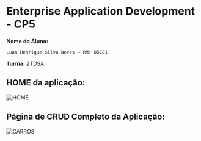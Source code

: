# Enterprise Application Development - CP5

**Nome do Aluno:**

    Luan Henrique Silva Neves – RM: 85181
   
**Turma:** 2TDSA

## HOME da aplicação: 
![HOME](https://user-images.githubusercontent.com/63483424/139961176-0b684066-8d4f-4e28-b8cd-1b7ef311c90a.jpg)



## Página de CRUD Completo da Aplicação:
![CARROS](https://user-images.githubusercontent.com/63483424/139961166-d4a83040-8e2c-4972-ad96-239d2a4eb440.jpg)
